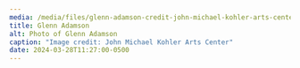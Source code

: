 ```yaml
---
media: /media/files/glenn-adamson-credit-john-michael-kohler-arts-center.jpg
title: Glenn Adamson
alt: Photo of Glenn Adamson
caption: "Image credit: John Michael Kohler Arts Center"
date: 2024-03-28T11:27:00-0500
---
```

